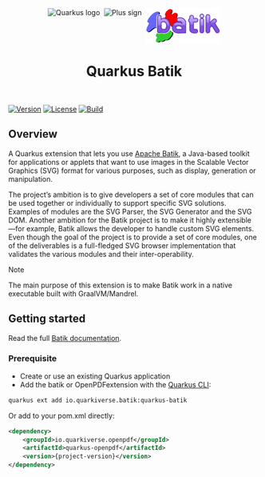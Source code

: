 <div align="center">
  <div style="display: flex; align-items: center; justify-content: center; gap: 8px;">
    <img src="https://raw.githubusercontent.com/quarkiverse/.github/main/assets/images/quarkus.svg" alt="Quarkus logo" style="height: 70px; width: auto;">
    <img src="https://raw.githubusercontent.com/quarkiverse/.github/main/assets/images/plus-sign.svg" alt="Plus sign" style="height: 70px; width: auto;">
    <img src="https://github.com/quarkiverse/quarkus-batik/blob/main/docs/modules/ROOT/assets/images/batik.svg" alt="Batik logo" style="height: 70px; width: auto;">
  </div>

  <h1>Quarkus Batik</h1>
</div>
<br>

[![Version](https://img.shields.io/maven-central/v/io.quarkiverse.batik/quarkus-batik?logo=apache-maven&style=flat-square)](https://search.maven.org/artifact/io.quarkiverse.batik/quarkus-batik)
[![License](https://img.shields.io/badge/License-Apache%202.0-blue.svg?style=flat-square)](https://opensource.org/licenses/Apache-2.0)
[![Build](https://github.com/quarkiverse/quarkus-batik/actions/workflows/build.yml/badge.svg)](https://github.com/quarkiverse/quarkus-batik/actions/workflows/build.yml)

## Overview

A Quarkus extension that lets you use [Apache Batik](https://xmlgraphics.apache.org/batik/), a Java-based toolkit for applications or applets that want to use images in the Scalable Vector Graphics (SVG) format for various purposes, such as display, generation or manipulation.

The project’s ambition is to give developers a set of core modules that can be used together or individually to support specific SVG solutions. Examples of modules are the SVG Parser, the SVG Generator and the SVG DOM. Another ambition for the Batik project is to make it highly extensible —for example, Batik allows the developer to handle custom SVG elements. Even though the goal of the project is to provide a set of core modules, one of the deliverables is a full-fledged SVG browser implementation that validates the various modules and their inter-operability.

> [!NOTE]
> The main purpose of this extension is to make Batik work in a native executable built with GraalVM/Mandrel.


## Getting started

Read the full [Batik documentation](https://docs.quarkiverse.io/quarkus-batik/dev/index.html).

### Prerequisite

* Create or use an existing Quarkus application
* Add the batik or OpenPDFextension with the [Quarkus CLI](https://quarkus.io/guides/cli-tooling):

```bash
quarkus ext add io.quarkiverse.batik:quarkus-batik
```

Or add to your pom.xml directly:

```xml
<dependency>
    <groupId>io.quarkiverse.openpdf</groupId>
    <artifactId>quarkus-openpdf</artifactId>
    <version>{project-version}</version>
</dependency>
```


